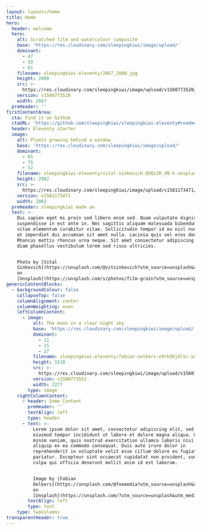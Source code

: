 ```yaml
---
layout: layouts/home
title: Home
hero:
  header: welcome
  hero:
    alt: Scratched film and watercolour composite
    base: 'https://res.cloudinary.com/sleepingkiwi/image/upload/'
    dominant:
      - 47
      - 59
      - 61
    filename: sleepingkiwi-eleventy/2667_2000.jpg
    height: 2000
    src: >-
      https://res.cloudinary.com/sleepingkiwi/image/upload/v1580773520/sleepingkiwi-eleventy/2667_2000.jpg
    version: v1580773520
    width: 2667
  preHeader: ''
firstContentArea:
  cta: Find it on Github
  ctaURL: 'https://github.com/sleepingKiwi/sleepingkiwi-eleventy#readme'
  header: Eleventy starter
  image:
    alt: Plants growing behind a window
    base: 'https://res.cloudinary.com/sleepingkiwi/image/upload/'
    dominant:
      - 65
      - 75
      - 52
    filename: sleepingkiwi-eleventy/vital-sinkevich-QOQz2R_6N-k-unsplash.jpg
    height: 2982
    src: >-
      https://res.cloudinary.com/sleepingkiwi/image/upload/v1581173471/sleepingkiwi-eleventy/vital-sinkevich-QOQz2R_6N-k-unsplash.jpg
    version: v1581173471
    width: 2003
  preHeader: sleepingkiwi made an
  text: >-
    Dui sapien eget mi proin sed libero enim sed. Quam vulputate dignissim
    suspendisse in est ante in. Nec sagittis aliquam malesuada bibendum arcu
    vitae elementum curabitur vitae. Sollicitudin tempor id eu nisl nunc. Elit
    at imperdiet dui accumsan sit amet nulla. Lacinia quis vel eros donec.
    Rhoncus mattis rhoncus urna neque. Sit amet consectetur adipiscing elit. Non
    diam phasellus vestibulum lorem sed risus ultricies.


    Photo by [Vital
    Sinkevich](https://unsplash.com/@vitsinkevich?utm_source=unsplash&utm_medium=referral&utm_content=creditCopyText)
    on
    [Unsplash](https://unsplash.com/s/photos/film-grain?utm_source=unsplash&utm_medium=referral&utm_content=creditCopyText)
genericContentBlocks:
  - backgroundColour: false
    collapseTop: false
    columnAlignment: center
    columnWeighting: even
    leftColumnContent:
      - image:
          alt: The moon in a clear night sky
          base: 'https://res.cloudinary.com/sleepingkiwi/image/upload/'
          dominant:
            - 11
            - 15
            - 27
          filename: sleepingkiwi-eleventy/fabian-oelkers-e9rkZKjdlSc-unsplash.jpg
          height: 1518
          src: >-
            https://res.cloudinary.com/sleepingkiwi/image/upload/v1580773552/sleepingkiwi-eleventy/fabian-oelkers-e9rkZKjdlSc-unsplash.jpg
          version: v1580773552
          width: 2277
        type: image
    rightColumnContent:
      - header: Some Content
        preHeader: ''
        textAlign: left
        type: header
      - text: >-
          Lorem ipsum dolor sit amet, consectetur adipiscing elit, sed do
          eiusmod tempor incididunt ut labore et dolore magna aliqua. Ut enim ad
          minim veniam, quis nostrud exercitation ullamco laboris nisi ut
          aliquip ex ea commodo consequat. Duis aute irure dolor in
          reprehenderit in voluptate velit esse cillum dolore eu fugiat nulla
          pariatur. Excepteur sint occaecat cupidatat non proident, sunt in
          culpa qui officia deserunt mollit anim id est laborum.


          Image by [Fabian
          Oelkers](https://unsplash.com/@foemedia?utm_source=unsplash&utm_medium=referral&utm_content=creditCopyText)
          on
          [Unsplash](https://unsplash.com/?utm_source=unsplash&utm_medium=referral&utm_content=creditCopyText)
        textAlign: left
        type: text
    type: twoColumns
transparentHeader: true
---
```


